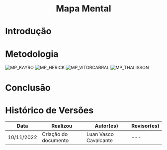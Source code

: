 # <center> Mapa Mental

# Introdução 

# Metodologia
![MP_KAYRO](https://user-images.githubusercontent.com/67024690/201451946-1c5812a1-6602-47f0-b2b7-45d736717cf3.jpeg)
![MP_HERICK](https://user-images.githubusercontent.com/67024690/201451949-c851363a-523c-43b6-a4db-ae82b0c163f4.jpeg)
![MP_VITORCABRAL](https://user-images.githubusercontent.com/67024690/201451952-969d0a50-78e6-438d-a4d9-fde136238ae7.jpeg)
![MP_THALISSON](https://user-images.githubusercontent.com/62034738/201532229-e51c427b-5553-4a58-8047-8b1691fb30da.png)


# Conclusão

# Histórico de Versões 
| Data | Realizou | Autor(es) | Revisor(es) |
|------|----------|-----------|-------------|
|10/11/2022 | Criação do documento | Luan Vasco Cavalcante | --- |
